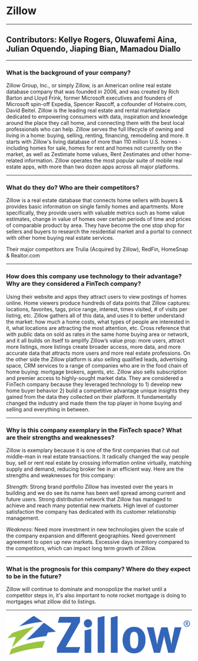 # Zillow

---
## Contributors: Kellye Rogers, Oluwafemi Aina, Julian Oquendo, Jiaping Bian, Mamadou Diallo
---

### What is the background of your company?

Zillow Group, Inc., or simply Zillow, is an American online real estate database company that was founded in 2006, and was created by Rich Barton and Lloyd Frink, former Microsoft executives and founders of Microsoft spin-off Expedia, Spencer Rascoff, a cofounder of Hotwire.com, David Beitel.
Zillow is the leading real estate and rental marketplace dedicated to empowering consumers with data, inspiration and knowledge around the place they call home, and connecting them with the best local professionals who can help.
Zillow serves the full lifecycle of owning and living in a home: buying, selling, renting, financing, remodeling and more. It starts with Zillow's living database of more than 110 million U.S. homes - including homes for sale, homes for rent and homes not currently on the market, as well as Zestimate home values, Rent Zestimates and other home-related information. Zillow operates the most popular suite of mobile real estate apps, with more than two dozen apps across all major platforms.

---

### What do they do? Who are their competitors? 

Zillow is a real estate database that connects home sellers with buyers & provides basic information on single family homes and apartments. More specifically, they provide users with valuable metrics such as home value estimates, change in value of homes over certain periods of time and prices of comparable product by area. They have become the one stop shop for sellers and buyers to research the residential market and a portal to connect with other home buying real estate services.

Their major competitors are Trulia (Acquired by Zillow), RedFin, HomeSnap & Realtor.com

---
### How does this company use technology to their advantage? Why are they considered a FinTech company?

Using their website and apps they attract users to view postings of homes online. Home viewers produce hundreds of data points that Zillow captures: locations, favorites, tags, price range, interest, times visited, # of visits per listing, etc. Zillow gathers all of this data, and uses it to better understand the market: how much a home costs, what types of people are interested in it, what locations are attracting the most attention, etc. Cross reference that with public data on sold as rates in the same home buying area or network, and it all builds on itself to amplify Zillow’s value prop: more users, attract more listings, more listings create broader access, more data, and more accurate data that attracts more users and more real estate professions. On the other side the Zillow platform is also selling qualified leads, advertising space, CRM services to a range of companies who are in the food chain of home buying: mortgage brokers, agents, etc. Zillow also sells subscription and premier access to highly-sought market data. They are considered a FinTech company because they leveraged technology to 1) develop new home buyer behavior 2) build a competitive advantage unique insights they gained from the data they collected on their platform. It fundamentally changed the industry and made them the top player in home buying and selling and everything in between.

---
### Why is this company exemplary in the FinTech space? What are their strengths and weaknesses?


Zillow is exemplary because it is one of the first companies that cut out middle-man in real estate transactions. It radically changed the way people buy, sell or rent real estate by crossing information online virtually, matching supply and demand, reducing broker fee in an efficient way. Here are the strengths and weaknesses for this company: 

*Strength*:
Strong brand portfolio Zillow has invested over the years in building and we do see its name has been well spread among current and future users. 
Strong distribution network that Zillow has managed to achieve and reach many potential new markets. 
High level of customer satisfaction the company has dedicated with its customer relationship management. 

*Weakness*: 
Need more investment in new technologies given the scale of the company expansion and different geographies. 
Need government agreement to open up new markets. 
Excessive days inventory compared to the competitors, which can impact long term growth of Zillow. 

---
### What is the prognosis for this company? Where do they expect to be in the future?
Zillow will continue to dominate and monopolize  the market until a competitor steps in, it's also important to note rocket mortgage is doing to mortgages what zillow did to listings. 

---

![markdown-image](Zillow-logo.jpg)
